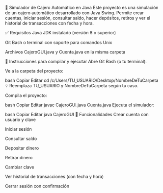 🏦 Simulador de Cajero Automático en Java
Este proyecto es una simulación de un cajero automático desarrollado con Java Swing. Permite crear cuentas, iniciar sesión, consultar saldo, hacer depósitos, retiros y ver el historial de transacciones con fecha y hora.

✅ Requisitos
Java JDK instalado (versión 8 o superior)

Git Bash o terminal con soporte para comandos Unix

Archivos CajeroGUI.java y Cuenta.java en la misma carpeta

🚀 Instrucciones para compilar y ejecutar
Abre Git Bash (o tu terminal).

Ve a la carpeta del proyecto:

bash
Copiar
Editar
cd /c/Users/TU_USUARIO/Desktop/NombreDeTuCarpeta
💡 Reemplaza TU_USUARIO y NombreDeTuCarpeta según tu caso.

Compila el proyecto:

bash
Copiar
Editar
javac CajeroGUI.java Cuenta.java
Ejecuta el simulador:

bash
Copiar
Editar
java CajeroGUI
📌 Funcionalidades
Crear cuenta con usuario y clave

Iniciar sesión

Consultar saldo

Depositar dinero

Retirar dinero

Cambiar clave

Ver historial de transacciones (con fecha y hora)

Cerrar sesión con confirmación